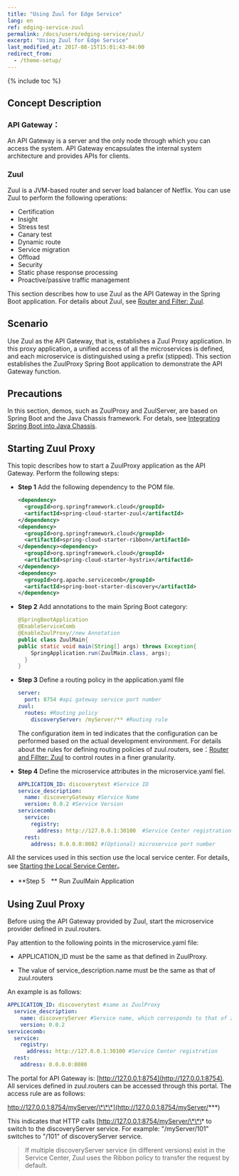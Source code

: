 ```yaml
---
title: "Using Zuul for Edge Service"
lang: en
ref: edging-service-zuul
permalink: /docs/users/edging-service/zuul/
excerpt: "Using Zuul for Edge Service"
last_modified_at: 2017-08-15T15:01:43-04:00
redirect_from:
  - /theme-setup/
---
```


{% include toc %}
## Concept Description

### API Gateway：

An API Gateway is a server and the only node through which you can access the system. API Gateway encapsulates the internal system architecture and provides APIs for clients.

### Zuul

Zuul is a JVM-based router and server load balancer of Netflix. You can use Zuul to perform the following operations:

* Certification
* Insight
* Stress test
* Canary test
* Dynamic route
* Service migration
* Offload
* Security
* Static phase response processing
* Proactive/passive traffic management

This section describes how to use Zuul as the API Gateway in the Spring Boot application. For details about Zuul, see [Router and Filter: Zuul](https://springcloud.cc/spring-cloud-dalston.html#_router_and_filter_zuul).

## Scenario

Use Zuul as the API Gateway, that is, establishes a Zuul Proxy application. In this proxy application, a unified access of all the microservices is defined, and each microservice is distinguished using a prefix (stipped). This section establishes the ZuulProxy Spring Boot application to demonstrate the API Gateway function.

## Precautions

In this section, demos, such as ZuulProxy and ZuulServer, are based on Spring Boot and the Java Chassis framework. For detals, see [Integrating Spring Boot into Java Chassis](/users/use-servicecomb-in-spring-boot/).

## Starting Zuul Proxy

This topic describes how to start a ZuulProxy application as the API Gateway. Perform the following steps:

* **Step 1** Add the following dependency to the POM file.

   ```xml
   <dependency> 
     <groupId>org.springframework.cloud</groupId>  
     <artifactId>spring-cloud-starter-zuul</artifactId> 
   </dependency>
   <dependency> 
     <groupId>org.springframework.cloud</groupId>  
     <artifactId>spring-cloud-starter-ribbon</artifactId> 
   </dependency><dependency> 
     <groupId>org.springframework.cloud</groupId>  
     <artifactId>spring-cloud-starter-hystrix</artifactId> 
   </dependency>
   <dependency> 
     <groupId>org.apache.servicecomb</groupId>  
     <artifactId>spring-boot-starter-discovery</artifactId> 
   </dependency>
   ```

* **Step 2** Add annotations to the main Spring Boot category:

   ```java
   @SpringBootApplication
   @EnableServiceComb
   @EnableZuulProxy//new Annotation
   public class ZuulMain{
   public static void main(String[] args) throws Exception{
       SpringApplication.run(ZuulMain.class, args);
     }
   }
   ```

* **Step 3** Define a routing policy in the application.yaml file

   ```yaml
   server:
     port: 8754 #api gateway service port number
   zuul:
     routes: #Routing policy
       discoveryServer: /myServer/** #Routing rule
   ```

   The configuration item in ted indicates that the configuration can be performed based on the actual development environment. For details about the rules for defining routing policies of zuul.routers, see：[Router and Fillter: Zuul](https://springcloud.cc/spring-cloud-dalston.html#_router_and_filter_zuul) to control routes in a finer granularity.

* **Step 4** Define the microservice attributes in the microservice.yaml fiel.

   ```yaml
   APPLICATION_ID: discoverytest #Service ID
   service_description:
     name: discoveryGateway #Service Name
     version: 0.0.2 #Service Version
   servicecomb:
     service:
       registry:
         address: http://127.0.0.1:30100  #Service Center registration
     rest:
       address: 0.0.0.0:8082 #(Optional) microservice port number
   ```

All the services used in this section use the local service center. For details, see [Starting the Local Service Center](/users/setup-environment/#运行service-center)。

* **Step 5　** Run ZuulMain Application

## Using Zuul Proxy

Before using the API Gateway provided by Zuul, start the microservice provider defined in zuul.routers.

Pay attention to the following points in the microservice.yaml file:

* APPLICATION\_ID must be the same as that defined in ZuulProxy.

* The value of service\_description.name must be the same as that of zuul.routers

An example is as follows:

```yaml
APPLICATION_ID: discoverytest #same as ZuulProxy
  service_description:
    name: discoveryServer #Service name, which corresponds to that of zuul.routers
    version: 0.0.2
servicecomb:
  service:
    registry:
      address: http://127.0.0.1:30100 #Service Center registration
  rest:
    address: 0.0.0.0:8080
```

The portal for API Gateway is: [http://127.0.0.1:8754](http://127.0.0.1:8754). All services defined in zuul.routers can be accessed through this portal. The access rule are as follows:

http://127.0.0.1:8754/myServer/\*\*\*](http://127.0.0.1:8754/myServer/***)

This indicates that HTTP calls [http://127.0.0.1:8754/myServer/\*\*\* to switch to the discoveryServer service. For example: "/myServer/101" switches to "/101" of discoveryServer service.

> If multiple discoveryServer service (in different versions) exist in the Service Center, Zuul uses the Ribbon policy to transfer the request by default.
